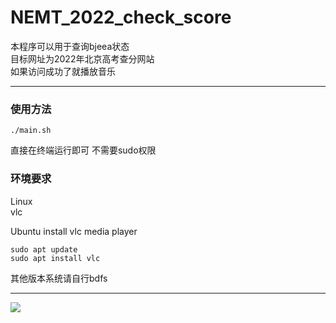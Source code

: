 # NEMT_2022_check_score

本程序可以用于查询bjeea状态  
目标网址为2022年北京高考查分网站  
如果访问成功了就播放音乐  

***
### 使用方法  
```shell
./main.sh
```
直接在终端运行即可 不需要sudo权限
### 环境要求  
Linux  
vlc  

Ubuntu install vlc media player  
```shell
sudo apt update
sudo apt install vlc
```
其他版本系统请自行bdfs
***
![](https://xn--wcs.tk/gf)
